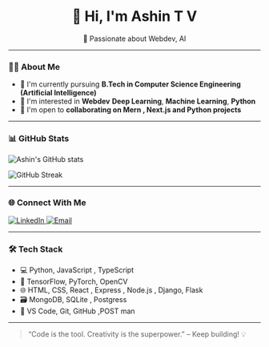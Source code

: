 <h1 align="center">👋 Hi, I'm Ashin T V</h1>

<p align="center">
  🚀 Passionate about Webdev, AI
</p>

---

### 👨‍💻 About Me

- 🔭 I'm currently pursuing **B.Tech in Computer Science Engineering (Artificial Intelligence)**
- 👀 I'm interested in **Webdev** **Deep Learning**, **Machine Learning**, **Python**
- 🤝 I'm open to **collaborating on Mern , Next.js and  Python projects**


---



### 📊 GitHub Stats

![Ashin's GitHub stats](https://github-readme-stats.vercel.app/api?username=ashintv&show_icons=true&theme=tokyonight&cache_seconds=1)

![GitHub Streak](https://github-readme-streak-stats.herokuapp.com/?user=ashintv&theme=tokyonight&cache_seconds=1)

---

### 🌐 Connect With Me

<p>
  <a href="https://www.linkedin.com/in/ashintv" target="_blank">
    <img alt="LinkedIn" src="https://img.shields.io/badge/LinkedIn-blue?style=flat&logo=linkedin" />
  </a>
  <a href="mailto:ashintv2003@gmail.com">
    <img alt="Email" src="https://img.shields.io/badge/Email-D14836?style=flat&logo=gmail&logoColor=white" />
  </a>
</p>

---

### 🛠️ Tech Stack

- 💻 Python, JavaScript , TypeScript
- 🧠 TensorFlow, PyTorch, OpenCV
- 🌐 HTML, CSS, React , Express , Node.js , Django, Flask
- 🗃️ MongoDB, SQLite , Postgress
- 🔧 VS Code, Git, GitHub ,POST man
---

> “Code is the tool. Creativity is the superpower.” – Keep building! 💡
